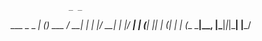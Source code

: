                  _ _      
  ___ _   _  ___| (_) ___ 
 / __| | | |/ __| | |/ __|
| (__| |_| | (__| | | (__ 
 \___|\__, |\___|_|_|\___|
      |___/               

